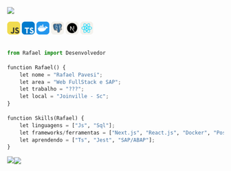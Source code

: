 <a href="https://github.com/cursebearer">
<img align=left src="https://img.shields.io/static/v1?label=Overview&message=Rafael&color=b11818&style=for-the-badge&logo=GitHub">
</a>
<meta name="google-site-verification" content="ONkQYZB_BNK5PDKbCidXf4WtBKv588id67bGjLPc4Xo" />
<br>
<br>
<code><img height="30" src="https://raw.githubusercontent.com/tandpfun/skill-icons/65dea6c4eaca7da319e552c09f4cf5a9a8dab2c8/icons/JavaScript.svg"></code>
<code><img height="30" src="https://raw.githubusercontent.com/tandpfun/skill-icons/65dea6c4eaca7da319e552c09f4cf5a9a8dab2c8/icons/TypeScript.svg"></code>
<code><img height="30" src="https://raw.githubusercontent.com/tandpfun/skill-icons/65dea6c4eaca7da319e552c09f4cf5a9a8dab2c8/icons/Docker.svg"></code>
<code><img height="30" src="https://raw.githubusercontent.com/tandpfun/skill-icons/65dea6c4eaca7da319e552c09f4cf5a9a8dab2c8/icons/PostgreSQL-Light.svg"></code>
<code><img height="30" src="https://raw.githubusercontent.com/tandpfun/skill-icons/65dea6c4eaca7da319e552c09f4cf5a9a8dab2c8/icons/NextJS-Light.svg"></code>
<code><img height="30" src="https://raw.githubusercontent.com/tandpfun/skill-icons/65dea6c4eaca7da319e552c09f4cf5a9a8dab2c8/icons/React-Light.svg"></code>
<br>
<br>

```py
from Rafael import Desenvolvedor

function Rafael() {
    let nome = "Rafael Pavesi";
    let area = "Web FullStack e SAP";
    let trabalho = "???";
    let local = "Joinville - Sc";
}

function Skills(Rafael) {
    let linguagens = ["Js", "Sql"];
    let frameworks/ferramentas = ["Next.js", "React.js", "Docker", "Postgres"]
    let aprendendo = ["Ts", "Jest", "SAP/ABAP"];
}
```

<a href="https://github.com/cursebearer">
<img height="170" align="left" src="https://github-readme-stats.vercel.app/api/top-langs/?username=Rifuzada&theme=dark&hide_langs_below=1"/>
<img height="170" align="center" src="https://github-readme-stats.vercel.app/api?username=Rifuzada&theme=dark&show_icons=true"/>
</a>
